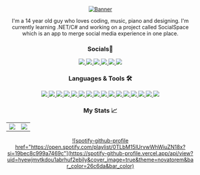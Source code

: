 <div align="center">

<a href="https://github.com/volkanogeday">![Banner](https://user-images.githubusercontent.com/111060829/188723712-b5475369-4771-4dc7-8d9b-2443649efee0.png)</a>

I'm a 14 year old guy who loves coding, music, piano and designing. I'm currently learning .NET/C# and working on a project called SocialSpace which is an app to merge social media experience in one place.  

### Socials📱
<a href="https://volkanogeday.github.io">
  <img src="https://img.shields.io/badge/volkanogeday.github.io-e0f7fa?style=for-the-badge&logo=github&labelColor=b2ebf2&logoColor=black" />
</a>
<a href="mailto:vokarakose@gmail.com">
  <img src="https://img.shields.io/badge/vokarakose@gmail.com-e0f7fa?style=for-the-badge&logo=gmail&labelColor=b2ebf2&logoColor=black" />
</a>
<a href="https://discord.com/users/1000793854456381460">
  <img src="https://img.shields.io/badge/volkanogeday%238060-e0f7fa?style=for-the-badge&logo=discord&labelColor=b2ebf2&logoColor=black"  />
</a>
<a href="https://www.reddit.com/user/VOLKANOGEDAY">
  <img src="https://img.shields.io/badge/VOLKANOGEDAY-e0f7fa?style=for-the-badge&logo=reddit&labelColor=b2ebf2&logoColor=black" />
</a>
  <a href="https://twitter.com/THEVOLKANOGEDAY">
  <img src="https://img.shields.io/badge/@THEVOLKANOGEDAY-e0f7fa?style=for-the-badge&logo=twitter&labelColor=b2ebf2&logoColor=black" />
</a>
  <a href="https://instagram.com/thevolkanogeday/">
  <img src="https://img.shields.io/badge/thevolkanogeday-e0f7fa?style=for-the-badge&logo=instagram&labelColor=b2ebf2&logoColor=black" />
</a>

### Languages & Tools 🛠️
<a href="https://volkanogeday.github.io">
  <img src="https://img.shields.io/badge/c%23-e0f7fa?style=for-the-badge&logo=csharp&labelColor=b2ebf2&logoColor=black"/>
  <img src="https://img.shields.io/badge/.net-e0f7fa?style=for-the-badge&logo=dotnet&labelColor=b2ebf2&logoColor=black"/>
  <img src="https://img.shields.io/badge/html5-e0f7fa?style=for-the-badge&logo=html5&labelColor=b2ebf2&logoColor=black"/>
  <img src="https://img.shields.io/badge/css3-e0f7fa?style=for-the-badge&logo=css3&labelColor=b2ebf2&logoColor=black"/>
  <img src="https://img.shields.io/badge/markdown-e0f7fa?style=for-the-badge&logo=markdown&labelColor=b2ebf2&logoColor=black"/>
  <img src="https://img.shields.io/badge/git-e0f7fa?style=for-the-badge&logo=git&labelColor=b2ebf2&logoColor=black"/>
  <img src="https://img.shields.io/badge/github-e0f7fa?style=for-the-badge&logo=github&labelColor=b2ebf2&logoColor=black"/>
  <img src="https://img.shields.io/badge/visual%20studio-e0f7fa?style=for-the-badge&logo=visual%20studio&labelColor=b2ebf2&logoColor=black"/>
  <img src="https://img.shields.io/badge/visual%20studio%20code-e0f7fa?style=for-the-badge&logo=visual%20studio%20code&labelColor=b2ebf2&logoColor=black"/>
  <img src="https://img.shields.io/badge/linux-e0f7fa?style=for-the-badge&logo=linux&labelColor=b2ebf2&logoColor=black"/>
  <img src="https://img.shields.io/badge/terminal-e0f7fa?style=for-the-badge&logo=windows%20terminal&labelColor=b2ebf2&logoColor=black"/>
  <img src="https://img.shields.io/badge/winui-e0f7fa?style=for-the-badge&logo=windows&labelColor=b2ebf2&logoColor=black"/>
  <img src="https://img.shields.io/badge/material%20design-e0f7fa?style=for-the-badge&logo=android&labelColor=b2ebf2&logoColor=black"/>
  <img src="https://img.shields.io/badge/figma-e0f7fa?style=for-the-badge&logo=figma&labelColor=b2ebf2&logoColor=black" />
  <img src="https://img.shields.io/badge/photoshop-e0f7fa?style=for-the-badge&logo=adobe%20photoshop&labelColor=b2ebf2&logoColor=black"/>
  <img src="https://img.shields.io/badge/autocad-e0f7fa?style=for-the-badge&logo=autodesk&labelColor=b2ebf2&logoColor=black"/>
</a>

### My Stats 📈
<a href="https://github.com/volkanogeday">
  <table href="https://github.com/volkanogeday" width="100%">
    <td width="50%" style="border: none">
      <img align="center" src="https://github-readme-stats.vercel.app/api?username=volkanogeday&title_color=000000&text_color=000000&icon_color=000000&show_icons=true&hide_border=true" vertical-align="middle"/>
    </td>
    <td width="50%" style="border: none">
      <img align="center" src="https://github-readme-stats.vercel.app/api/top-langs/?username=volkanogeday&title_color=000000&text_color=000000&layout=compact&hide_border=true" vertical-align="middle"/>
    </td>
  </table>
</a>

<a href="https://open.spotify.com/playlist/0TLbM15lUrvwWhWiuZN18x?si=19bec8c999a7469c">![spotify-github-profile href="https://open.spotify.com/playlist/0TLbM15lUrvwWhWiuZN18x?si=19bec8c999a7469c"](https://spotify-github-profile.vercel.app/api/view?uid=hyewjmvtkdou1abrhuf2ebily&cover_image=true&theme=novatorem&bar_color=26c6da&bar_color)</a>
